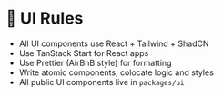 # 🎨 UI Rules

- All UI components use React + Tailwind + ShadCN
- Use TanStack Start for React apps
- Use Prettier (AirBnB style) for formatting
- Write atomic components, colocate logic and styles
- All public UI components live in `packages/ui`
